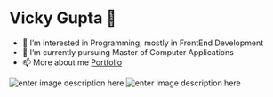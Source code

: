 # Vicky Gupta 👋

 - 👀 I’m interested in Programming, mostly in FrontEnd Development
 - 🌱 I’m currently pursuing Master of Computer Applications
 - 📫 More about me [Portfolio](https://vickygupta-5a6e.hostman.site/)

![enter image description here](https://github-readme-stats.vercel.app/api?username=vickygupta16&show_icons=true&theme=blue-green)
![enter image description here](https://github-readme-stats.vercel.app/api/top-langs/?username=vickygupta16&theme=blue-green&langs_count=7&hide=Java,Blade,Hack,SCSS,Vue,ASP&exclude_repo=vg-portfolio)
